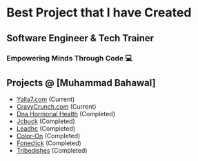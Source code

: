 # Best Project that I have Created
## Software Engineer & Tech Trainer
### Empowering Minds Through Code 💻
## Projects @ [Muhammad Bahawal]

- [Yalla7.com](https://yalla7.com/) (Current)
- [CravyCrunch.com](https://cravycrunch.co.uk/) (Current)
- [Dna Hormonal Health](https://dnahormonalhealth.com/) (Completed)
- [Jcbuck](https://jcbuck.co.uk/) (Completed)
- [Leadhc](https://www.leadhc.co.uk/) (Completed)
- [Color-On](https://color-on.in/) (Completed)
- [Foneclick](https://foneclick.co.uk) (Completed)
- [Tribedishes](https://tribedishes.com) (Completed)




